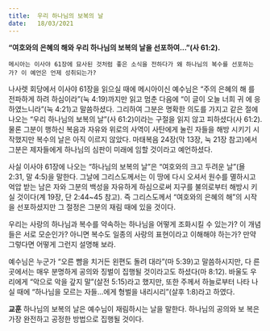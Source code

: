 ```yaml
---
title:  우리 하나님의 보복의 날
date:   18/03/2021
---
```


**“여호와의 은혜의 해와 우리 하나님의 보복의 날을 선포하여...”(사 61:2).**

`메시아는 이사야 61장에 묘사된 것처럼 좋은 소식을 전하다가 왜 하나님의 복수를 선포하는가? 이 예언은 언제 성취되는가?`

나사렛 회당에서 이사야 61장을 읽으실 때에 메시아이신 예수님은 “주의 은혜의 해 를 전파하게 하려 하심이라”(눅 4:19)까지만 읽고 멈춘 다음에 “이 글이 오늘 너희 귀 에 응하였느니라”(눅 4:21)고 말씀하셨다. 그리하여 그분은 명확한 의도를 가지고 같은 절에 나오는 “우리 하나님의 보복의 날”(사 61:2)이라는 구절을 읽지 않고 피하셨다(사 61:2). 물론 그분이 행하신 복음과 자유와 위로의 사역이 사탄에게 눌린 자들을 해방 시키기 시작했지만 복수의 날은 아직 이르지 않았다. 마태복음 24장(막 13장, 눅 21장 참고)에서 그분은 제자들에게 하나님의 심판이 미래에 임할 것이라고 예언하셨다.

사실 이사야 61장에 나오는 “하나님의 보복의 날”은 “여호와의 크고 두려운 날”(욜 2:31, 말 4:5)을 말한다. 그날에 그리스도께서는 이 땅에 다시 오셔서 원수를 멸하시고 억압 받는 남은 자와 그분의 백성을 자유하게 하심으로써 지구를 불의로부터 해방시 키실 것이다(계 19장, 단 2:44~45 참고). 즉 그리스도께서 “여호와의 은혜의 해”의 시작 을 선포하셨지만 그 절정은 그분의 재림 때에 있을 것이다.

우리는 사랑의 하나님과 복수를 약속하는 하나님을 어떻게 조화시킬 수 있는가? 이 개념들은 서로 모순인가? 아니면 복수도 일종의 사랑의 표현이라고 이해해야 하는가? 만약 그렇다면 어떻게 그런지 설명해 보라.

예수님은 누군가 “오른 뺨을 치거든 왼편도 돌려 대라”(마 5:39)고 말씀하시지만, 다 른 곳에서는 매우 분명하게 공의와 징벌이 집행될 것이라고도 하셨다(마 8:12). 바울도 우리에게 “악으로 악을 갚지 말”(살전 5:15)라고 했지만, 또한 주께서 하늘로부터 나타 나실 때에 “하나님을 모르는 자들...에게 형벌을 내리시리”(살후 1:8)라고 하였다.

**교훈** 하나님의 보복의 날은 예수님이 재림하시는 날을 말한다. 하나님의 공의와 보 복은 가장 완전하고 공정한 방법으로 집행될 것이다.